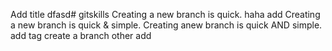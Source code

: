 Add title
dfasd# gitskills
Creating a new branch is quick.
haha add
Creating a new branch is quick & simple.
Creating anew branch is quick AND simple.
add tag
create a branch
other add
